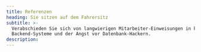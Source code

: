 ```yaml
---
title: Referenzen
heading: Sie sitzen auf dem Fahrersitz
subtitle: >-
  Verabschieden Sie sich von langwierigen Mitarbeiter-Einweisungen in komplexe
  Backend-Systeme und der Angst vor Datenbank-Hackern.
description:
---
```

